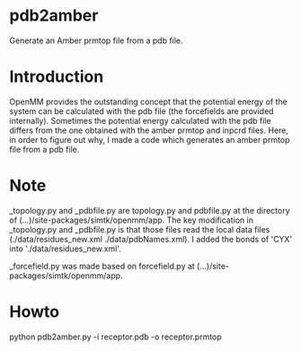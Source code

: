 # pdb2amber
Generate an Amber prmtop file from a pdb file.

# Introduction
OpenMM provides the outstanding concept that the potential energy of the system can be calculated with the pdb file (the forcefields are provided internally).
Sometimes the potential energy calculated with the pdb file differs from the one obtained with the amber prmtop and inpcrd files.
Here, in order to figure out why, I made a code which generates an amber prmtop file from a pdb file.

# Note
_topology.py and _pdbfile.py are topology.py and pdbfile.py at the directory of (...)/site-packages/simtk/openmm/app.
The key modification in _topology.py and _pdbfile.py is that those files read the local data files (./data/residues_new.xml ./data/pdbNames.xml).
I added the bonds of 'CYX' into './data/residues_new.xml'. 

_forcefield.py was made based on forcefield.py at (...)/site-packages/simtk/openmm/app.

# Howto 
python pdb2amber.py -i receptor.pdb -o receptor.prmtop
